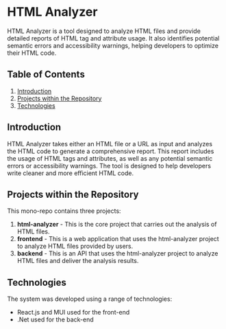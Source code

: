 # HTML Analyzer

HTML Analyzer is a tool designed to analyze HTML files and provide detailed reports of HTML tag and attribute usage. It also identifies potential semantic errors and accessibility warnings, helping developers to optimize their HTML code.

## Table of Contents

1. [Introduction](#introduction)
2. [Projects within the Repository](#projects-within-the-repository)
3. [Technologies](#technologies)

## Introduction

HTML Analyzer takes either an HTML file or a URL as input and analyzes the HTML code to generate a comprehensive report. This report includes the usage of HTML tags and attributes, as well as any potential semantic errors or accessibility warnings. The tool is designed to help developers write cleaner and more efficient HTML code.

## Projects within the Repository

This mono-repo contains three projects:

1. **html-analyzer** - This is the core project that carries out the analysis of HTML files.
2. **frontend** - This is a web application that uses the html-analyzer project to analyze HTML files provided by users.
3. **backend** - This is an API that uses the html-analyzer project to analyze HTML files and deliver the analysis results.

## Technologies

The system was developed using a range of technologies:

- React.js and MUI used for the front-end
- .Net used for the back-end

